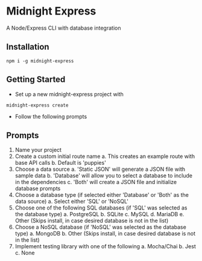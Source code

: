 # Midnight Express

A Node/Express CLI with database integration

## Installation

`npm i -g midnight-express`

## Getting Started

* Set up a new midnight-express project with

`midnight-express create`

* Follow the following prompts

## Prompts

1. Name your project
1. Create a custom initial route name
  a. This creates an example route with base API calls
  b. Default is 'puppies'
1. Choose a data source
  a. 'Static JSON' will generate a JSON file with sample data
  b. 'Database' will allow you to select a database to include in the dependencies
  c. 'Both' will create a JSON file and initialize database prompts
1. Choose a database type (if selected either 'Database' or 'Both' as the data source)
  a. Select either 'SQL' or 'NoSQL'
1. Choose one of the following SQL databases (if 'SQL' was selected as the database type)
  a. PostgreSQL
  b. SQLite
  c. MySQL
  d. MariaDB
  e. Other (Skips install, in case desired database is not in the list)
1. Choose a NoSQL database (if 'NoSQL' was selected as the database type)
  a. MongoDB
  b. Other (Skips install, in case desired database is not in the list)
1. Implement testing library with one of the following
  a. Mocha/Chai
  b. Jest
  c. None
